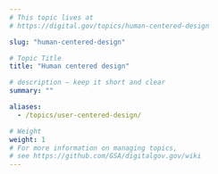 ```yaml
---
# This topic lives at
# https://digital.gov/topics/human-centered-design

slug: "human-centered-design"

# Topic Title
title: "Human centered design"

# description — keep it short and clear
summary: ""

aliases:
  - /topics/user-centered-design/

# Weight
weight: 1
# For more information on managing topics,
# see https://github.com/GSA/digitalgov.gov/wiki
---
```

